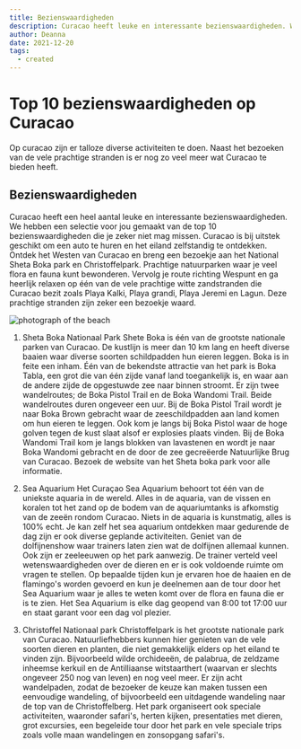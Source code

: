 ```yaml
---
title: Bezienswaardigheden
description: Curacao heeft leuke en interessante bezienswaardigheden. We hebben een top 10 voor jou geselecteerd van degenen die je zeker niet mag missen.
author: Deanna
date: 2021-12-20
tags:
  - created
---
```

# Top 10 bezienswaardigheden op Curacao


Op curacao zijn er talloze diverse activiteiten te doen. Naast het bezoeken van de vele prachtige stranden is er nog zo veel meer wat Curacao te bieden heeft.

## Bezienswaardigheden

Curacao heeft een heel aantal leuke en interessante bezienswaardigheden. We hebben een selectie voor jou gemaakt van de top 10 bezienswaardigheden die je zeker niet mag missen. Curacao is bij uitstek geschikt om een auto te huren en het eiland zelfstandig te ontdekken. Ontdek het Westen van Curacao en breng een bezoekje aan het National Sheta Boka park en Christoffelpark. Prachtige natuurparken waar je veel flora en fauna kunt bewonderen. Vervolg je route richting Wespunt en ga heerlijk relaxen op één van de vele prachtige witte zandstranden die Curacao bezit zoals Playa Kalki, Playa grandi, Playa Jeremi en Lagun. Deze prachtige stranden zijn zeker een bezoekje waard.

![photograph of the beach](https://cms.holidayrentalscuracao.nl/assets/uploads/2021/08/ontdek-curacao_vakantie_curacao-1.jpg)

1. Sheta Boka Nationaal Park
Shete Boka  is één van de grootste nationale parken van Curacao. De kustlijn is meer dan 10 km lang en heeft diverse baaien waar diverse soorten schildpadden hun eieren leggen. Boka is in feite een inham. Één van de bekendste attractie van het park is Boka Tabla, een grot die van één zijde vanaf land toegankelijk is, en waar aan de andere zijde de opgestuwde zee naar binnen stroomt.
Er zijn twee wandelroutes; de Boka Pistol Trail en de Boka Wandomi Trail. Beide wandelroutes duren ongeveer een uur. Bij de Boka Pistol Trail wordt je naar Boka Brown gebracht waar de zeeschildpadden aan land komen om hun eieren te leggen. Ook kom je langs bij Boka Pistol waar de hoge golven tegen de kust slaat alsof er explosies plaats vinden. Bij de Boka Wandomi Trail kom je langs blokken van lavastenen en wordt je naar Boka Wandomi gebracht en de door de zee gecreëerde Natuurlijke Brug van Curacao.
Bezoek de website van het Sheta boka park voor alle informatie.

2.  Sea Aquarium
Het Curaçao Sea Aquarium behoort tot één van de uniekste aquaria in de wereld. Alles in de aquaria, van de vissen en koralen tot het zand op de bodem van de aquariumtanks is afkomstig van de zeeën rondom Curacao. Niets in de aquaria is kunstmatig, alles is 100% echt.
Je kan zelf het sea aquarium ontdekken maar gedurende de dag zijn er ook diverse geplande activiteiten. Geniet van de dolfijnenshow waar trainers laten zien wat de dolfijnen allemaal kunnen. Ook zijn er zeeleeuwen op het park aanwezig. De trainer verteld veel wetenswaardigheden over de dieren en er is ook voldoende ruimte om vragen te stellen. Op bepaalde tijden kun je ervaren hoe de haaien en de flamingo's worden gevoerd en kun je deelnemen aan de tour door het Sea Aquarium waar je alles te weten komt over de flora en fauna die er is te zien. Het Sea Aquarium is elke dag geopend van 8:00 tot 17:00 uur en staat garant voor een dag vol plezier.

3.  Christoffel Nationaal park
Christoffelpark is het grootste nationale park van Curacao. Natuurliefhebbers kunnen hier genieten van de vele soorten dieren en planten, die niet gemakkelijk elders op het eiland te vinden zijn. Bijvoorbeeld wilde orchideeën, de palabrua, de zeldzame inheemse kerkuil en de Antilliaanse witstaarthert (waarvan er slechts ongeveer 250 nog van leven) en nog veel meer.
Er zijn acht wandelpaden, zodat de bezoeker de keuze kan maken tussen een eenvoudige wandeling, of bijvoorbeeld een uitdagende wandeling naar de top van de Christoffelberg. Het park organiseert ook speciale activiteiten, waaronder safari's, herten kijken, presentaties met dieren, grot excursies, een begeleide tour door het park en vele speciale trips zoals volle maan wandelingen en zonsopgang safari's. 



